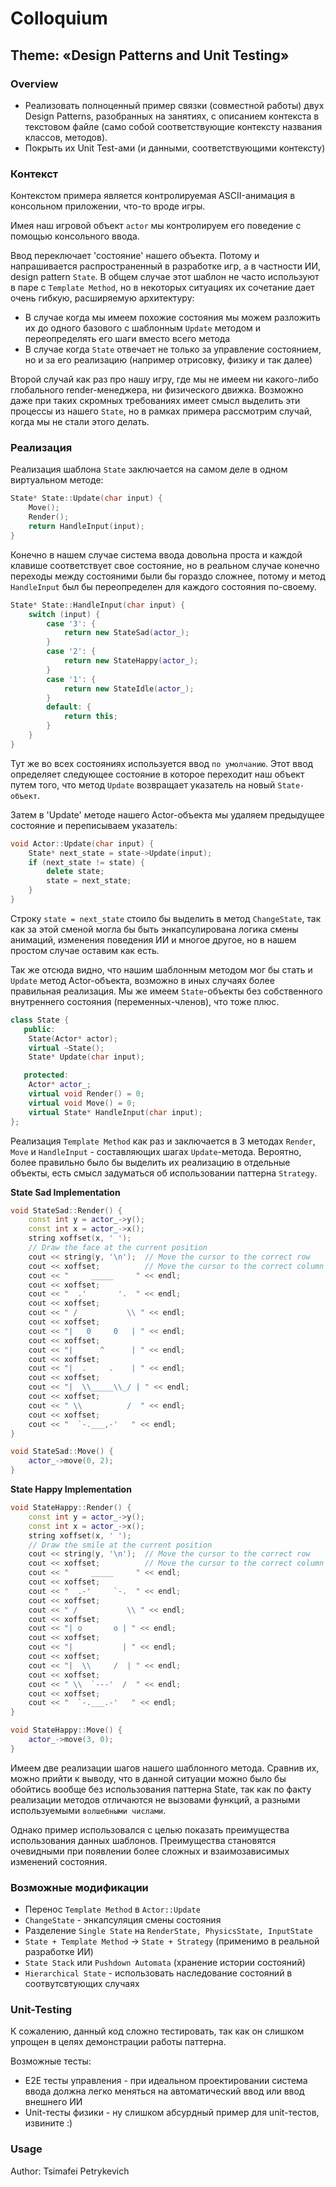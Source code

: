 # Сolloquium

## Theme: «Design Patterns and Unit Testing»

### Overview

* Реализовать полноценный пример связки (совместной работы) двух Design Patterns,
разобранных на занятиях,
с описанием контекста в текстовом файле (само собой соответствующие контексту названия классов, методов).
* Покрыть их Unit Test-ами (и данными, соответствующими контексту)

### Контекст

Контекстом примера является контролируемая ASCII-анимация в консольном приложении, что-то вроде игры.

Имея наш игровой объект `actor` мы контролируем его поведение с помощью консольного ввода.

Ввод переключает 'состояние' нашего объекта. Потому и напрашивается распространенный в разработке игр,
а в частности ИИ, design pattern `State`. В общем случае этот шаблон не часто используют в паре с
`Template Method`, но в некоторых ситуациях их сочетание дает очень гибкую, расширяемую архитектуру:

* В случае когда мы имеем похожие состояния мы можем разложить их до одного базового с шаблонным `Update` методом
и переопределять его шаги вместо всего метода
* В случае когда `State` отвечает не только за управление состоянием, но и за его реализацию (например отрисовку,
физику и так далее)

Второй случай как раз про нашу игру, где мы не имеем ни какого-либо глобального render-менеджера, ни физического движка.
Возможно даже при таких скромных требованиях имеет смысл выделить эти процессы из нашего `State`, но
в рамках примера рассмотрим случай, когда мы не стали этого делать.

### Реализация

Реализация шаблона `State` заключается на самом деле в одном виртуальном методе: 

```cpp
State* State::Update(char input) {
    Move();
    Render();
    return HandleInput(input);
}
```

Конечно в нашем случае система ввода довольна проста и каждой клавише соответствует свое состояние, но в реальном случае конечно
переходы между состояними были бы гораздо сложнее, потому и метод `HandleInput` был бы переопределен для каждого состояния по-своему.

```cpp
State* State::HandleInput(char input) {
    switch (input) {
        case '3': {
            return new StateSad(actor_);
        }
        case '2': {
            return new StateHappy(actor_);
        }
        case '1': {
            return new StateIdle(actor_);
        }
        default: {
            return this;
        }
    }
}
```

Тут же во всех состояниях используется ввод `по умолчанию`. Этот ввод определяет следующее состояние в которое переходит наш объект путем того,
что метод `Update` возвращает указатель на новый `State-объект`.

Затем в 'Update' методе нашего Actor-объекта мы удаляем предыдущее состояние и переписываем указатель:

```cpp
void Actor::Update(char input) {
    State* next_state = state->Update(input);
    if (next_state != state) {
        delete state;
        state = next_state;
    }
}
```

Строку `state = next_state` стоило бы выделить в метод `ChangeState`, так как за этой сменой могла бы быть энкапсулирована логика смены анимаций,
изменения поведения ИИ и многое другое, но в нашем простом случае оставим как есть.

Так же отсюда видно, что нашим шаблонным методом мог бы стать и `Update` метод Actor-объекта, возможно в иных случаях более правильная реализация.
Мы же имеем `State`-объекты без собственного внутреннего состояния (переменных-членов), что тоже плюс.

```cpp
class State {
   public:
    State(Actor* actor);
    virtual ~State();
    State* Update(char input);

   protected:
    Actor* actor_;
    virtual void Render() = 0;
    virtual void Move() = 0;
    virtual State* HandleInput(char input);
};
```

Реализация `Template Method` как раз и заключается в 3 методах `Render`, `Move` и `HandleInput` - составляющих шагах `Update`-метода. Вероятно,
более правильно было бы выделить их реализацию в отдельные объекты, есть смысл задуматься об использовании паттерна `Strategy`.

**State Sad Implementation**

```cpp
void StateSad::Render() {
    const int y = actor_->y();
    const int x = actor_->x();
    string xoffset(x, ' ');
    // Draw the face at the current position
    cout << string(y, '\n');  // Move the cursor to the correct row
    cout << xoffset;          // Move the cursor to the correct column
    cout << "     _____     " << endl;
    cout << xoffset;
    cout << "  .'       '.  " << endl;
    cout << xoffset;
    cout << " /           \\ " << endl;
    cout << xoffset;
    cout << "|   0     0   | " << endl;
    cout << xoffset;
    cout << "|      ^      | " << endl;
    cout << xoffset;
    cout << "|  .     .    | " << endl;
    cout << xoffset;
    cout << "|  \\_____\\_/ | " << endl;
    cout << xoffset;
    cout << " \\          /  " << endl;
    cout << xoffset;
    cout << "  `-.___,-'   " << endl;
}

void StateSad::Move() {
    actor_->move(0, 2);
}
```

**State Happy Implementation**

```cpp
void StateHappy::Render() {
    const int y = actor_->y();
    const int x = actor_->x();
    string xoffset(x, ' ');
    // Draw the smile at the current position
    cout << string(y, '\n');  // Move the cursor to the correct row
    cout << xoffset;          // Move the cursor to the correct column
    cout << "     _____     " << endl;
    cout << xoffset;
    cout << "  .-'     `-.  " << endl;
    cout << xoffset;
    cout << " /           \\ " << endl;
    cout << xoffset;
    cout << "| o       o | " << endl;
    cout << xoffset;
    cout << "|           | " << endl;
    cout << xoffset;
    cout << "|  \\     /  | " << endl;
    cout << xoffset;
    cout << " \\  `---'  /  " << endl;
    cout << xoffset;
    cout << "  `-.___.-'   " << endl;
}

void StateHappy::Move() {
    actor_->move(3, 0);
}
```

Имеем две реализации шагов нашего шаблонного метода. Сравнив их, можно прийти к выводу, что в данной ситуации можно было бы обойтись вообще
без использования паттерна State, так как по факту реализации методов отличаются не вызовами функций, а разными используемыми `волшебными числами`.

Однако пример использовался с целью показать преимущества использования данных шаблонов. Преимущества становятся очевидными при появлении более сложных
и взаимозависимых изменений состояния.

### Возможные модификации

* Перенос `Template Method` в `Actor::Update`
* `ChangeState` - энкапсуляция смены состояния
* Разделение `Single State` на `RenderState, PhysicsState, InputState`
* `State + Template Method` -> `State + Strategy` (применимо в реальной разработке ИИ)
* `State Stack` или `Pushdown Automata` (хранение истории состояний)
* `Hierarchical State` - использовать наследование состояний в соотвутсвтующих случаях

### Unit-Testing

К сожалению, данный код сложно тестировать, так как он слишком упрощен в целях демонстрации работы паттерна.

Возможные тесты:

* E2E тесты управления - при идеальном проектировании система ввода должна легко меняться на автоматический ввод или ввод внешнего ИИ
* Unit-тесты физики - ну слишком абсурдный пример для unit-тестов, извините :)

### Usage

Author: Tsimafei Petrykevich

